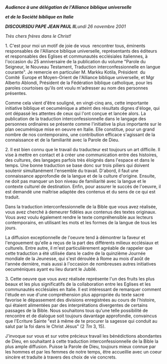 ***Audience à une délégation de l'Alliance biblique universelle***

***et de la Société biblique en Italie***

***DISCOURS******DU PAPE JEAN PAUL II****Lundi 26 novembre 2001*

*Très chers frères dans le Christ!*

1. C'est pour moi un motif de joie de vous  rencontrer tous, éminents responsables de l'Alliance biblique universelle, représentants des éditeurs et responsables des Eglises et communautés ecclésiales italiennes, à l'occasion du 25 anniversaire de la publication du volume "Parole du Seigneur, le Nouveau Testament, Traduction interconfessionnelle en langue courante". Je remercie en particulier M. Markku Kotila, Président  du  Comité  Europe et Moyen-Orient de l'Alliance biblique universelle, et Mgr Alberto Ablondi, Président de la Fédération biblique catholique, pour les paroles courtoises qu'ils ont voulu m'adresser au nom des personnes présentes.

Comme cela vient d'être souligné, en vingt-cinq ans, cette importante initiative biblique et oecuménique a atteint des résultats dignes d'éloge, qui ont dépassé les attentes de ceux qui l'ont conçue et lancée alors. La publication de la traduction interconfessionnelle dans le langage des personnes ordinaires se présente comme l'initiative la plus importante sur le plan oecuménique mise en oeuvre en Italie. Elle constitue, pour un grand nombre de nos contemporains, une contribution efficace s'agissant de la connaissance et de la familiarité avec la Parole de Dieu.

2. Il est bien connu que le travail du traducteur est toujours un art difficile. Il vise à mettre en contact et à créer une communication entre des histoires, des cultures, des langages parfois très éloignés dans l'espace et dans le temps. Une bonne traduction se base donc sur trois piliers qui doivent soutenir simultanément l'ensemble du travail. D'abord, il faut une connaissance approfondie de la langue et de la culture d'origine. Ensuite, ne doit pas manquer un bon niveau de familiarité avec la langue et le contexte culturel de destination. Enfin, pour assurer le succès de l'oeuvre, il est demandé une maîtrise adaptée des contenus et du sens de ce qui est traduit.

Dans la traduction interconfessionnelle de la Bible que vous avez réalisée, vous avez cherché à demeurer fidèles aux contenus des textes originaux. Vous avez voulu également rendre le texte compréhensible aux lecteurs contemporains, en utilisant les mots et les formes de la langue de tous les jours.

La diffusion exceptionnelle de l'oeuvre tend à démontrer la faveur et l'engouement qu'elle a reçus de la part des différents milieux ecclésiaux et culturels. Entre autre, il m'est particulièrement agréable de rappeler que cette traduction a été utilisée dans le cadre de la quinzième Journée mondiale de la Jeunesse, qui s'est déroulée à Rome au mois d'août de l'année dernière, mais aussi à l'occasion de nombreuses autres initiatives oecuméniques ayant eu lieu durant le Jubilé.

3. Cette oeuvre que vous avez réalisée représente l'un des fruits les plus beaux et les plus significatifs de la collaboration entre les Eglises et les communautés ecclésiales en Italie. Il est intéressant de remarquer comment l'étude en vue d'une compréhension plus appropriée du texte sacré favorise le dépassement des divisions enregistrées au cours de l'histoire, qui étaient alimentées par des interprétations divergentes de certains passages de la Bible. Nous souhaitons tous qu'une telle possibilité de rencontre et de dialogue soit toujours davantage approfondie, convaincus que l'Ecriture Sainte "est à même de te procurer la sagesse qui conduit au salut par la foi dans le Christ Jésus" (2 *Tm* 3, 15).

J'invoque sur vous et sur votre précieux travail les bénédictions abondantes de Dieu, en souhaitant à cette traduction interconfessionnelle de la Bible la plus ample diffusion. Puisse la Parole de Dieu, toujours mieux connue par les hommes et par les femmes de notre temps, être accueillie avec un coeur sincère et traduite à travers des choix de vie concrets.
